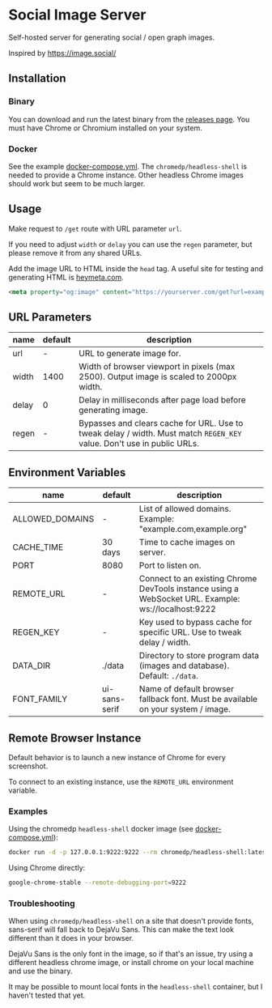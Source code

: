 # Social Image Server

Self-hosted server for generating social / open graph images.

Inspired by https://image.social/

## Installation

### Binary

You can download and run the latest binary from the [releases page](https://github.com/henrygd/social-image-server/releases). You must have Chrome or Chromium installed on your system.

### Docker

See the example [docker-compose.yml](/docker-compose.yml). The `chromedp/headless-shell` is needed to provide a Chrome instance. Other headless Chrome images should work but seem to be much larger.

## Usage

Make request to `/get` route with URL parameter `url`.

If you need to adjust `width` or `delay` you can use the `regen` parameter, but please remove it from any shared URLs.

Add the image URL to HTML inside the `head` tag. A useful site for testing and generating HTML is [heymeta.com](https://www.heymeta.com/).

```html
<meta property="og:image" content="https://yourserver.com/get?url=example.com" />
```

## URL Parameters

| name  | default | description                                                                                                            |
| ----- | ------- | ---------------------------------------------------------------------------------------------------------------------- |
| url   | -       | URL to generate image for.                                                                                             |
| width | 1400    | Width of browser viewport in pixels (max 2500). Output image is scaled to 2000px width.                                |
| delay | 0       | Delay in milliseconds after page load before generating image.                                                         |
| regen | -       | Bypasses and clears cache for URL. Use to tweak delay / width. Must match `REGEN_KEY` value. Don't use in public URLs. |

## Environment Variables

| name            | default       | description                                                                                         |
| --------------- | ------------- | --------------------------------------------------------------------------------------------------- |
| ALLOWED_DOMAINS | -             | List of allowed domains. Example: "example.com,example.org"                                         |
| CACHE_TIME      | 30 days       | Time to cache images on server.                                                                     |
| PORT            | 8080          | Port to listen on.                                                                                  |
| REMOTE_URL      | -             | Connect to an existing Chrome DevTools instance using a WebSocket URL. Example: ws://localhost:9222 |
| REGEN_KEY       | -             | Key used to bypass cache for specific URL. Use to tweak delay / width.                              |
| DATA_DIR        | ./data        | Directory to store program data (images and database). Default: `./data`.                           |
| FONT_FAMILY     | ui-sans-serif | Name of default browser fallback font. Must be available on your system / image.                    |

## Remote Browser Instance

Default behavior is to launch a new instance of Chrome for every screenshot.

To connect to an existing instance, use the `REMOTE_URL` environment variable.

### Examples

Using the chromedp `headless-shell` docker image (see [docker-compose.yml](/docker-compose.yml)):

```sh
docker run -d -p 127.0.0.1:9222:9222 --rm chromedp/headless-shell:latest
```

Using Chrome directly:

```sh
google-chrome-stable --remote-debugging-port=9222
```

### Troubleshooting

When using `chromedp/headless-shell` on a site that doesn't provide fonts, sans-serif will fall back to DejaVu Sans. This can make the text look different than it does in your browser.

DejaVu Sans is the only font in the image, so if that's an issue, try using a different headless chrome image, or install chrome on your local machine and use the binary.

It may be possible to mount local fonts in the `headless-shell` container, but I haven't tested that yet.

